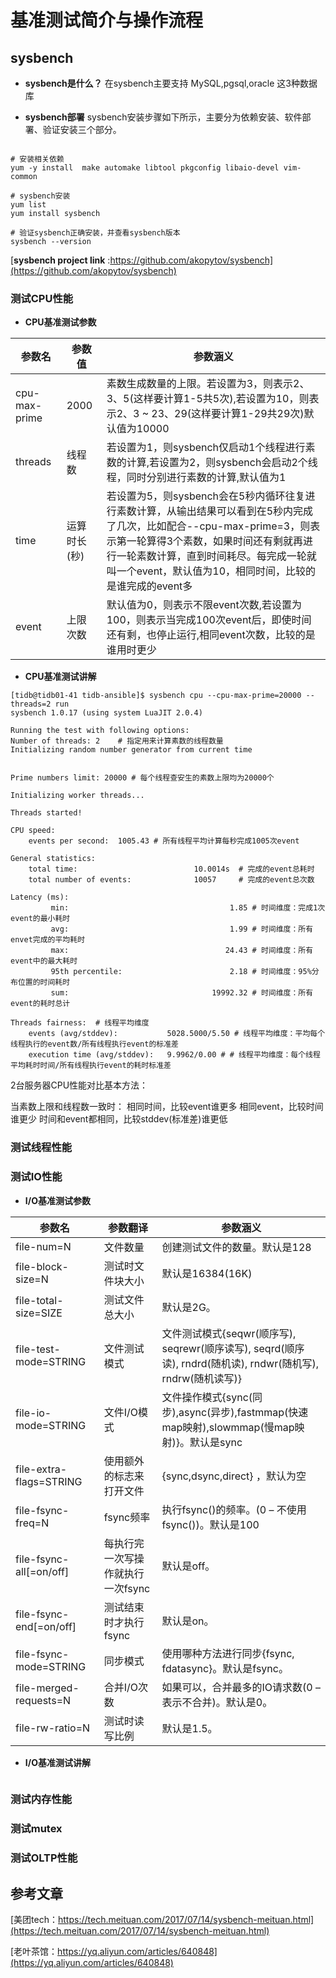 # 基准测试简介与操作流程

## sysbench

* **sysbench是什么？**
在sysbench主要支持 MySQL,pgsql,oracle 这3种数据库



* **sysbench部署**
sysbench安装步骤如下所示，主要分为依赖安装、软件部署、验证安装三个部分。
```shell

# 安装相关依赖
yum -y install  make automake libtool pkgconfig libaio-devel vim-common

# sysbench安装
yum list
yum install sysbench

# 验证sysbench正确安装，并查看sysbench版本
sysbench --version
```

[**sysbench project link** :https://github.com/akopytov/sysbench](https://github.com/akopytov/sysbench)


### 测试CPU性能

* **CPU基准测试参数**

| 参数名 | 参数值 | 参数涵义 |
| --- | --- | --- |
| cpu-max-prime | 2000 | 素数生成数量的上限。若设置为3，则表示2、3、5(这样要计算1-5共5次),若设置为10，则表示2、3 ~ 23、29(这样要计算1-29共29次)默认值为10000 |
| threads | 线程数 | 若设置为1，则sysbench仅启动1个线程进行素数的计算,若设置为2，则sysbench会启动2个线程，同时分别进行素数的计算,默认值为1 |
| time | 运算时长(秒) | 若设置为5，则sysbench会在5秒内循环往复进行素数计算，从输出结果可以看到在5秒内完成了几次，比如配合--cpu-max-prime=3，则表示第一轮算得3个素数，如果时间还有剩就再进行一轮素数计算，直到时间耗尽。每完成一轮就叫一个event，默认值为10，相同时间，比较的是谁完成的event多 |
| event | 上限次数 | 默认值为0，则表示不限event次数,若设置为100，则表示当完成100次event后，即使时间还有剩，也停止运行,相同event次数，比较的是谁用时更少 |

* **CPU基准测试讲解**
```shell
[tidb@tidb01-41 tidb-ansible]$ sysbench cpu --cpu-max-prime=20000 --threads=2 run
sysbench 1.0.17 (using system LuaJIT 2.0.4)

Running the test with following options:
Number of threads: 2    # 指定用来计算素数的线程数量
Initializing random number generator from current time


Prime numbers limit: 20000 # 每个线程查安生的素数上限均为20000个

Initializing worker threads...

Threads started!

CPU speed:
    events per second:  1005.43 # 所有线程平均计算每秒完成1005次event

General statistics:
    total time:                          10.0014s  # 完成的event总耗时
    total number of events:              10057     # 完成的event总次数

Latency (ms):
         min:                                    1.85 # 时间维度：完成1次event的最小耗时
         avg:                                    1.99 # 时间维度：所有envet完成的平均耗时
         max:                                   24.43 # 时间维度：所有event中的最大耗时
         95th percentile:                        2.18 # 时间维度：95%分布位置的时间耗时
         sum:                                19992.32 # 时间维度：所有event的耗时总计

Threads fairness:  # 线程平均维度
    events (avg/stddev):           5028.5000/5.50 # 线程平均维度：平均每个线程执行的event数/所有线程执行event的标准差
    execution time (avg/stddev):   9.9962/0.00 # # 线程平均维度：每个线程平均耗时时间/所有线程执行event的耗时标准差
```

2台服务器CPU性能对比基本方法：

当素数上限和线程数一致时：
相同时间，比较event谁更多
相同event，比较时间谁更少
时间和event都相同，比较stddev(标准差)谁更低


### 测试线程性能



### 测试IO性能

* **I/O基准测试参数**

| 参数名 | 参数翻译 | 参数涵义 |
| --- | --- | --- |
| file-num=N | 文件数量 | 创建测试文件的数量。默认是128 |
| file-block-size=N | 测试时文件块大小 |  默认是16384(16K) |
| file-total-size=SIZE | 测试文件总大小| 默认是2G。 |
| file-test-mode=STRING | 文件测试模式 | 文件测试模式{seqwr(顺序写), seqrewr(顺序读写), seqrd(顺序读), rndrd(随机读), rndwr(随机写), rndrw(随机读写)} |
| file-io-mode=STRING | 文件I/O模式 | 文件操作模式{sync(同步),async(异步),fastmmap(快速map映射),slowmmap(慢map映射)}。默认是sync |
| file-extra-flags=STRING | 使用额外的标志来打开文件 | {sync,dsync,direct} ，默认为空 |
| file-fsync-freq=N | fsync频率 | 执行fsync()的频率。(0 – 不使用fsync())。默认是100 |
| file-fsync-all[=on/off] | 每执行完一次写操作就执行一次fsync | 默认是off。|
| file-fsync-end[=on/off] | 测试结束时才执行fsync |  默认是on。|
| file-fsync-mode=STRING | 同步模式 | 使用哪种方法进行同步{fsync, fdatasync}。默认是fsync。 |
| file-merged-requests=N | 合并I/O次数 | 如果可以，合并最多的IO请求数(0 – 表示不合并)。默认是0。 |
| file-rw-ratio=N | 测试时读写比例 |  默认是1.5。 |


* **I/O基准测试讲解**
```

```


### 测试内存性能


### 测试mutex


### 测试OLTP性能




## 参考文章

[美团tech：https://tech.meituan.com/2017/07/14/sysbench-meituan.html](https://tech.meituan.com/2017/07/14/sysbench-meituan.html)

[老叶茶馆：https://yq.aliyun.com/articles/640848](https://yq.aliyun.com/articles/640848)